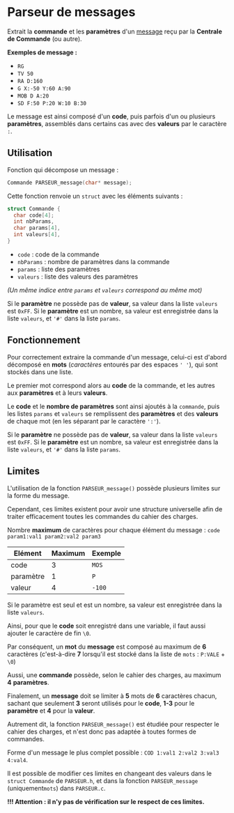 # Parseur de messages

Extrait la **commande** et les **paramètres** d'un [message]() reçu par la **Centrale de Commande** (ou autre).

**Exemples de message :**
- `RG`
- `TV 50`
- `RA D:160`
- `G X:-50 Y:60 A:90`
- `MOB D A:20`
- `SD F:50 P:20 W:10 B:30`

Le message est ainsi composé d'un **code**, puis parfois d'un ou plusieurs **paramètres**, assemblés dans certains cas avec des **valeurs** par le caractère `:`.


## Utilisation

Fonction qui décompose un message :
```c
Commande PARSEUR_message(char* message);
```

Cette fonction renvoie un `struct` avec les éléments suivants :
```c
struct Commande {
  char code[4];
  int nbParams,
  char params[4],
  int valeurs[4],
}
```
- `code` : code de la commande
- `nbParams` : nombre de paramètres dans la commande
- `params` : liste des paramètres
- `valeurs` : liste des valeurs des paramètres

*(Un même indice entre `params` et `valeurs` correspond au même mot)*

Si le **paramètre** ne possède pas de **valeur**, sa valeur dans la liste `valeurs` est `0xFF`.
Si le **paramètre** est un nombre, sa valeur est enregistrée dans la liste `valeurs`, et `'#'` dans la liste `params`.


## Fonctionnement

Pour correctement extraire la commande d'un message, celui-ci est d'abord décomposé en **mots** (*caractères* entourés par des espaces `' '`), qui sont stockés dans une liste.

Le premier mot correspond alors au **code** de la commande, et les autres aux **paramètres** et à leurs **valeurs**.

Le **code** et le **nombre de paramètres** sont ainsi ajoutés à la `commande`, puis les listes `params` et `valeurs` se remplissent des **paramètres** et des **valeurs** de chaque mot (en les séparant par le caractère `':'`).

Si le **paramètre** ne possède pas de **valeur**, sa valeur dans la liste `valeurs` est `0xFF`.
Si le **paramètre** est un nombre, sa valeur est enregistrée dans la liste `valeurs`, et `'#'` dans la liste `params`.


## Limites

L'utilisation de la fonction `PARSEUR_message()` possède plusieurs limites sur la forme du message.

Cependant, ces limites existent pour avoir une structure universelle afin de traiter efficacement toutes les commandes du cahier des charges.

Nombre **maximum** de caractères pour chaque élément du message : `code param1:val1 param2:val2 param3`

Elément | Maximum | Exemple
-|-|-
code      |  3  |  `MOS`
paramètre |  1  |  `P`
valeur    |  4  |  `-100`

Si le paramètre est seul et est un nombre, sa valeur est enregistrée dans la liste `valeurs`.

Ainsi, pour que le **code** soit enregistré dans une variable, il faut aussi ajouter le caractère de fin `\0`.

Par conséquent, un **mot** du **message** est composé au maximum de **6** caractères (c'est-à-dire **7** lorsqu'il est stocké dans la liste de `mots` : `P:VALE` + `\0`)

Aussi, une **commande** possède, selon le cahier des charges, au maximum **4** **paramètres**.

Finalement, un **message** doit se limiter à **5** mots de **6** caractères chacun,
sachant que seulement **3** seront utilisés pour le **code**, **1-3** pour le **paramètre** et **4** pour la **valeur**.

Autrement dit, la fonction `PARSEUR_message()` est étudiée pour respecter le cahier des charges,
et n'est donc pas adaptée à toutes formes de commandes.

Forme d'un message le plus complet possible : `COD 1:val1 2:val2 3:val3 4:val4`.

Il est possible de modifier ces limites en changeant des valeurs dans le `struct Commande` de `PARSEUR.h`, 
et dans la fonction `PARSEUR_message` (uniquement`mots`) dans `PARSEUR.c`.

**!!! Attention : il n'y pas de vérification sur le respect de ces limites.**
